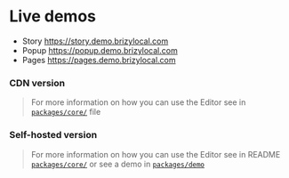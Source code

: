 # Live demos
- Story https://story.demo.brizylocal.com
- Popup https://popup.demo.brizylocal.com
- Pages https://pages.demo.brizylocal.com

### CDN version

> For more information on how you can use the Editor see in  [`packages/core/`](https://github.com/EasyBrizy/Brizy-Local/blob/master/packages/core/docs/cdn.MD) file

### Self-hosted version

> For more information on how you can use the Editor see in README [`packages/core/`](https://github.com/EasyBrizy/Brizy-Local/blob/master/packages/core/docs/self-hosted.MD) or see a demo in [`packages/demo`](https://github.com/EasyBrizy/Brizy-Local/blob/master/packages/demo/README.MD)
